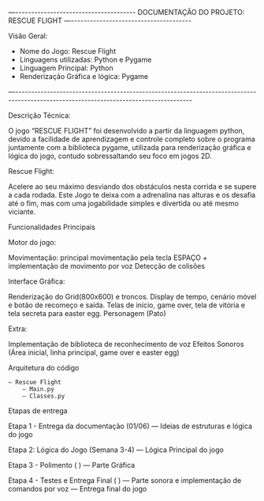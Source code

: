 —--------------------------------------
DOCUMENTAÇÃO DO PROJETO: RESCUE FLIGHT
—--------------------------------------

Visão Geral:
- Nome do Jogo: Rescue Flight
- Linguagens utilizadas: Python e Pygame
- Linguagem Principal: Python
- Renderização Gráfica e lógica: Pygame
  
—--------------------------------------------------------------------------------------------------------------------------------------

Descrição Técnica:

O jogo “RESCUE FLIGHT” foi desenvolvido a partir da linguagem python, devido a facilidade de aprendizagem e controle completo sobre o programa juntamente com a biblioteca pygame, utilizada para renderização gráfica e lógica do jogo, contudo sobressaltando seu foco em jogos 2D. 

Rescue Flight:

Acelere ao seu máximo desviando dos obstáculos nesta corrida e se supere a cada rodada. Este Jogo te deixa com a adrenalina nas alturas e os desafia até o fim, mas com uma jogabilidade simples e divertida ou até mesmo viciante. 

Funcionalidades Principais

Motor do jogo:

Movimentação: principal movimentação pela tecla ESPAÇO + implementação de movimento por voz
Detecção de colisões

Interface Gráfica:

Renderização do Grid(800x600) e troncos.
Display de tempo, cenário móvel e botão de recomeço e saída.
Telas de início, game over, tela de vitória e tela secreta para easter egg.
Personagem (Pato)


Extra:

Implementação de biblioteca de reconhecimento de voz
Efeitos Sonoros (Área inicial, linha principal, game over e easter egg)

Arquitetura do código

	— Rescue Flight
		— Main.py	
		— Classes.py 

Etapas de entrega

  Etapa 1 - Entrega da documentação (01/06)
		— Ideias de estruturas e lógica do jogo

  Etapa 2: Lógica do Jogo (Semana 3-4)
        — Lógica Principal do jogo

  Etapa 3 - Polimento ( )
			  — Parte Gráfica

  Etapa 4 - Testes e Entrega Final ( )
			  — Parte sonora e implementação de comandos por voz
			  — Entrega final do jogo


